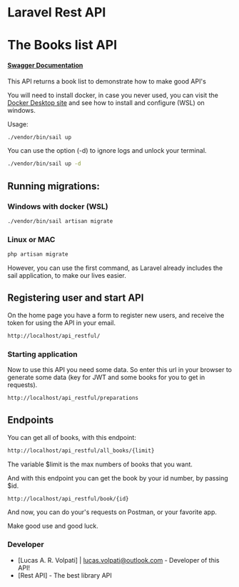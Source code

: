 # Laravel Rest API

# The Books list API

#### <a href='https://app.swaggerhub.com/apis-docs/LUCASVOLPATI/api_restful/1.0.0#/Get%20Specified%20Book/get_book__id_'>Swagger Documentation</a>

This API returns a book list to demonstrate how to make good API's

You will need to install docker, in case you never used, you can visit the <a href='https://docs.docker.com/desktop/windows/wsl/'>Docker Desktop site</a> and see how to install and configure (WSL) on windows. 

Usage:

```sh
./vendor/bin/sail up
```
You can use the option (-d) to ignore logs and unlock your terminal.
```sh
./vendor/bin/sail up -d
```

## Running migrations:

### Windows with docker (WSL)
```sh
./vendor/bin/sail artisan migrate
```

### Linux or MAC
```sh
php artisan migrate
```
However, you can use the first command, as Laravel already includes the sail application, to make our lives easier.


## Registering user and start API

On the home page you have a form to register new users, and receive the token for using the API in your email.
```sh
http://localhost/api_restful/
```

### Starting application
Now to use this API you need some data. So enter this url in your browser to generate some data (key for JWT and some books for you to get in requests).

```sh
http://localhost/api_restful/preparations
```

## Endpoints
You can get all of books, with this endpoint:
```sh
http://localhost/api_restful/all_books/{limit}
```

The variable $limit is the max numbers of books that you want.

And with this endpoint you can get the book by your id number, by passing $id.

```sh
http://localhost/api_restful/book/{id}
```
And now, you can do your's requests on Postman, or your favorite app.

Make good use and good luck.
### Developer
* [Lucas A. R. Volpati] | <lucas.volpati@outlook.com> - Developer of this API!
* [Rest API] - The best library API

